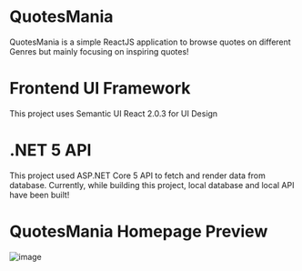 # QuotesMania
QuotesMania is a simple ReactJS application to browse quotes on different Genres but mainly focusing on inspiring quotes!

# Frontend UI Framework
This project uses Semantic UI React 2.0.3 for UI Design

# .NET 5 API
This project used ASP.NET Core 5 API to fetch and render data from database. Currently, while building this project, local database and local API have been built!

# QuotesMania Homepage Preview
![image](https://user-images.githubusercontent.com/36187051/121474936-e3837080-ca18-11eb-8710-8adf20cbe1e8.png)
